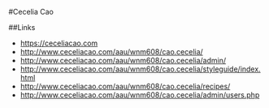 #Cecelia Cao

##Links

- https://ceceliacao.com
- http://www.ceceliacao.com/aau/wnm608/cao.cecelia/
- http://www.ceceliacao.com/aau/wnm608/cao.cecelia/admin/
- http://www.ceceliacao.com/aau/wnm608/cao.cecelia/styleguide/index.html
- http://www.ceceliacao.com/aau/wnm608/cao.cecelia/recipes/
- http://www.ceceliacao.com/aau/wnm608/cao.cecelia/admin/users.php

